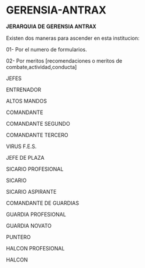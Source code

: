 # GERENSIA-ANTRAX
𝐉𝐄𝐑𝐀𝐑𝐐𝐔𝐈𝐀 𝐃𝐄 𝐆𝐄𝐑𝐄𝐍𝐒𝐈𝐀 𝐀𝐍𝐓𝐑𝐀𝐗

Existen dos maneras para ascender en esta institucion:

01- Por el numero de formularios.

02- Por meritos [recomendaciones o meritos de combate,actividad,conducta]


JEFES

ENTRENADOR

ALTOS MANDOS

COMANDANTE

COMANDANTE SEGUNDO

COMANDANTE TERCERO

VIRUS F.E.S.

JEFE DE PLAZA

SICARIO PROFESIONAL

SICARIO

SICARIO ASPIRANTE

COMANDANTE DE GUARDIAS

GUARDIA PROFESIONAL

GUARDIA NOVATO

PUNTERO

HALCON PROFESIONAL

HALCON


